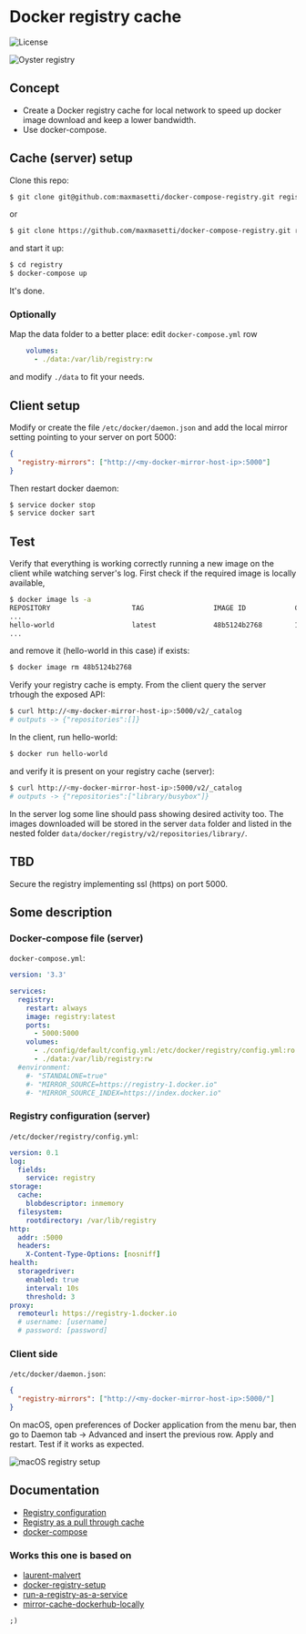 # Docker registry cache

![License](https://img.shields.io/packagist/l/cakephp/app.svg?style=flat-square)

![Oyster registry](https://www.docker.com/sites/default/files/oyster-registry-3.png)

## Concept

- Create a Docker registry cache for local network to speed up docker image download and keep a lower bandwidth.
- Use docker-compose.

## Cache (server) setup

Clone this repo:

```bash
$ git clone git@github.com:maxmasetti/docker-compose-registry.git registry
```
or 

```bash
$ git clone https://github.com/maxmasetti/docker-compose-registry.git registry
```
and start it up:

```bash
$ cd registry
$ docker-compose up
```
It's done.

### Optionally
Map the data folder to a better place: edit `docker-compose.yml` row

```yaml
    volumes:
      - ./data:/var/lib/registry:rw
```
and modify `./data` to fit your needs.


## Client setup

Modify or create the file `/etc/docker/daemon.json` and add the local mirror setting pointing to your server on port 5000:

```json
{
  "registry-mirrors": ["http://<my-docker-mirror-host-ip>:5000"]
}
```

Then restart docker daemon:

```bash
$ service docker stop
$ service docker sart
```

## Test
Verify that everything is working correctly running a new image on the client while watching server's log. First check if the required image is locally available,

```bash
$ docker image ls -a
REPOSITORY                    TAG                 IMAGE ID            CREATED             SIZE
...
hello-world                   latest              48b5124b2768        14 months ago       1.84kB
...
```
and remove it (hello-world in this case) if exists:

```bash
$ docker image rm 48b5124b2768
```
Verify your registry cache is empty. From the client query the server trhough the exposed API:

```bash
$ curl http://<my-docker-mirror-host-ip>:5000/v2/_catalog
# outputs -> {"repositories":[]}
```

In the client, run hello-world:

```bash
$ docker run hello-world
```
and verify it is present on your registry cache (server):

```bash
$ curl http://<my-docker-mirror-host-ip>:5000/v2/_catalog
# outputs -> {"repositories":["library/busybox"]}
```

In the server log some line should pass showing desired activity too.
The images downloaded will be stored in the server `data` folder and listed in the nested folder `data/docker/registry/v2/repositories/library/`.

## TBD
Secure the registry implementing ssl (https) on port 5000.

## Some description

### Docker-compose file (server)

`docker-compose.yml`:

```yaml
version: '3.3'

services:
  registry:
    restart: always
    image: registry:latest
    ports:
      - 5000:5000
    volumes:
      - ./config/default/config.yml:/etc/docker/registry/config.yml:ro
      - ./data:/var/lib/registry:rw
  #environment:
    #- "STANDALONE=true"
    #- "MIRROR_SOURCE=https://registry-1.docker.io"
    #- "MIRROR_SOURCE_INDEX=https://index.docker.io"
```
 
### Registry configuration (server)

`/etc/docker/registry/config.yml`:

```yaml
version: 0.1
log:
  fields:
    service: registry
storage:
  cache:
    blobdescriptor: inmemory
  filesystem:
    rootdirectory: /var/lib/registry
http:
  addr: :5000
  headers:
    X-Content-Type-Options: [nosniff]
health:
  storagedriver:
    enabled: true
    interval: 10s
    threshold: 3
proxy:
  remoteurl: https://registry-1.docker.io
  # username: [username]
  # password: [password]
```

### Client side

`/etc/docker/daemon.json`:

```json
{
  "registry-mirrors": ["http://<my-docker-mirror-host-ip>:5000/"]
}
```
On macOS, open preferences of Docker application from the menu bar, then go to  Daemon tab -> Advanced and insert the previous row. Apply and restart. Test if it works as expected.

![macOS registry setup](https://dl.dropboxusercontent.com/s/lietx1gxcbg621o/macOS-docker-registry-setup.png)


## Documentation
- [Registry configuration](https://docs.docker.com/registry/configuration/)
- [Registry as a pull through cache](https://docs.docker.com/registry/recipes/mirror/)
- [docker-compose](https://docs.docker.com/compose/compose-file/)

### Works this one is based on
- [laurent-malvert](https://github.com/laurent-malvert/docker-registry-proxy-cache)
- [docker-registry-setup](https://github.com/kwk/docker-registry-setup)
- [run-a-registry-as-a-service](https://github.com/docker/docker.github.io/blob/master/registry/deploying.md#run-a-registry-as-a-service)
- [mirror-cache-dockerhub-locally](https://hackernoon.com/mirror-cache-dockerhub-locally-for-speed-f4eebd21a5ca)


`;)`
